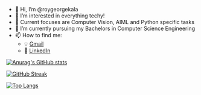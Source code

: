 - 👋 Hi, I’m @roygeorgekala
- 👀 I’m interested in everything techy!
- 🎉 Current focuses are Computer Vision, AIML and Python specific tasks
- 🌱 I’m currently pursuing my Bachelors in Computer Science Engineering
- 📫 How to find me: 
  - :bulb: [Gmail](mailto:roygeorgekala@gmail.com)
  - :office: [LinkedIn](https://www.linkedin.com/in/roygeorge13/)

[![Anurag's GitHub stats](https://github-readme-stats.vercel.app/api?username=roygeorgekala&count_private=true&show_icons=true&theme=vision-friendly-dark&custom_title=Roy's+GitHub+Activity)](https://github.com/anuraghazra/github-readme-stats)

[![GitHub Streak](http://github-readme-streak-stats.herokuapp.com?user=roygeorgekala&theme=ayu-mirage&hide_border=true&date_format=M%20j%5B%2C%20Y%5D)](https://git.io/streak-stats)

[![Top Langs](https://github-readme-stats.vercel.app/api/top-langs/?username=roygeorgekala&hide=css,html&langs_count=10&custom_title=Roy's+Languages)](https://github.com/anuraghazra/github-readme-stats)


<!---
roygeorgekala/roygeorgekala is a ✨ special ✨ repository because its `README.md` (this file) appears on your GitHub profile.
You can click the Preview link to take a look at your changes.
--->
